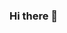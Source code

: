 ### Hi there 👋

<!--
**thesarsinfo/thesarsinfo** is a ✨ _special_ ✨ repository because its `README.md` (this file) appears on your GitHub profile.

Here are some ideas to get you started:
https://github-readme-stats.vercel.app/api?username=thesarsinfo(https://github.com/anuraghazra/github-readme-stats)
- 🔭 I’m currently working on ...
- 🌱 I’m currently learning ...
- 👯 I’m looking to collaborate on ...
- 🤔 I’m looking for help with ...
- 💬 Ask me about ...
- 📫 How to reach me: ...
- 😄 Pronouns: ...
- ⚡ Fun fact: ...
-->
